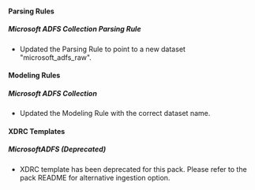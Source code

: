 
#### Parsing Rules

##### Microsoft ADFS Collection Parsing Rule

- Updated the Parsing Rule to point to a new dataset "microsoft_adfs_raw".


#### Modeling Rules

##### Microsoft ADFS Collection

- Updated the Modeling Rule with the correct dataset name.

#### XDRC Templates

##### MicrosoftADFS (Deprecated)

- XDRC template has been deprecated for this pack. Please refer to the pack README for alternative ingestion option.